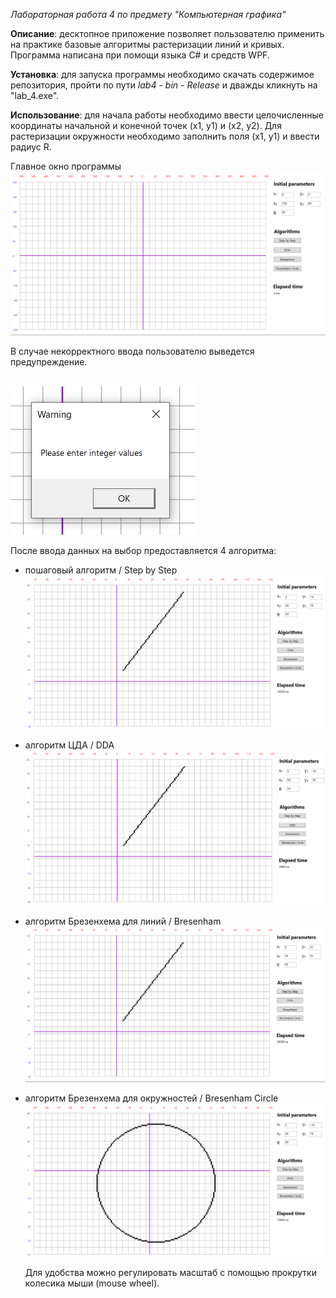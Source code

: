 *Лабораторная работа 4 по предмету "Компьютерная графика"*

**Описание**: десктопное приложение позволяет пользователю применить на практике базовые алгоритмы растеризации линий и кривых. Программа написана при помощи языка C# и средств WPF.

**Установка**: для запуска программы необходимо скачать содержимое репозитория, пройти по пути _lab4 - bin - Release_  и дважды кликнуть на "lab_4.exe".

**Использование**: для начала работы необходимо ввести целочисленные координаты начальной и конечной точек (x1, y1) и (x2, y2). Для растеризации окружности необходимо заполнить поля (x1, y1) и ввести радиус R. 

Главное окно программы <br /> ![main](/screenshots/main.png)

В случае некорректного ввода пользователю выведется предупреждение.

<br /> ![warning](/screenshots/warning.png)

После ввода данных на выбор предоставляется 4 алгоритма:

* пошаговый алгоритм / Step by Step
<br /> ![step](/screenshots/step.png)
  
* алгоритм ЦДА / DDA
<br /> ![dda](/screenshots/dda.png)
    
* алгоритм Брезенхема для линий / Bresenham
<br /> ![bresenham](/screenshots/bresenham.png)
  
  
* алгоритм Брезенхема для окружностей / Bresenham Circle
<br /> ![circle](/screenshots/circle.png)
  
  Для удобства можно регулировать масштаб с помощью прокрутки колесика мыши (mouse wheel).

